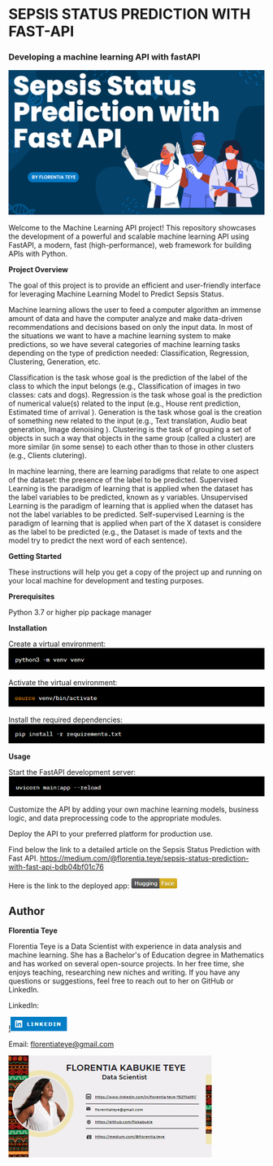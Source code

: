 # **SEPSIS STATUS PREDICTION WITH FAST-API**
### Developing a machine learning API with fastAPI


![image](api6.png)



Welcome to the Machine Learning API project! This repository showcases the development of a powerful and scalable machine learning API using FastAPI, a modern, fast (high-performance), web framework for building APIs with Python.

**Project Overview**

The goal of this project is to provide an efficient and user-friendly interface for leveraging  Machine Learning Model to Predict Sepsis Status. 

Machine learning allows the user to feed a computer algorithm an immense amount of data and have the computer analyze and make data-driven recommendations and decisions based on only the input data. In most of the situations we want to have a machine learning system to make predictions, so we have several categories of machine learning tasks depending on the type of prediction needed: Classification, Regression, Clustering, Generation, etc.

Classification is the task whose goal is the prediction of the label of the class to which the input belongs (e.g., Classification of images in two classes: cats and dogs). Regression is the task whose goal is the prediction of numerical value(s) related to the input (e.g., House rent prediction, Estimated time of arrival ). Generation is the task whose goal is the creation of something new related to the input (e.g., Text translation, Audio beat generation, Image denoising ). Clustering is the task of grouping a set of objects in such a way that objects in the same group (called a cluster) are more similar (in some sense) to each other than to those in other clusters (e.g., Clients clutering).

In machine learning, there are learning paradigms that relate to one aspect of the dataset: the presence of the label to be predicted. Supervised Learning is the paradigm of learning that is applied when the dataset has the label variables to be predicted, known as y variables. Unsupervised Learning is the paradigm of learning that is applied when the dataset has not the label variables to be predicted. Self-supervised Learning is the paradigm of learning that is applied when part of the X dataset is considere as the label to be predicted (e.g., the Dataset is made of texts and the model try to predict the next word of each sentence).

**Getting Started**

These instructions will help you get a copy of the project up and running on your local machine for development and testing purposes.

**Prerequisites**

Python 3.7 or higher
pip package manager

**Installation**

Create a virtual environment:
![image](api2.png)

Activate the virtual environment:
![image](api3.png)

Install the required dependencies:
![image](api4.png)

**Usage**

Start the FastAPI development server:
![image](api5.png)

Customize the API by adding your own machine learning models, business logic, and data preprocessing code to the appropriate modules.

Deploy the API to your preferred platform for production use.



Find below the link to a detailed article on the Sepsis Status Prediction with Fast API.
https://medium.com/@florentia.teye/sepsis-status-prediction-with-fast-api-bdb04bf01c76

Here is the link to the deployed app: [![Alt text](image-1.png)](https://huggingface.co/spaces/flokabukie/Sepsis-status-prediction-fast-api?logs=build)
 

 ## Author
 **Florentia Teye**

 Florentia Teye is a Data Scientist with experience in data analysis and machine learning. She has a Bachelor's of Education degree in Mathematics and has worked on several open-source projects. In her free time, she enjoys teaching, researching new niches and writing. If you have any questions or suggestions, feel free to reach out to her on GitHub or LinkedIn.


LinkedIn: 

[!![Alt text](image.png)](https://www.linkedin.com/in/florentia-teye-75270a191/)



Email: florentiateye@gmail.com

 


 ![image](signature.png)


